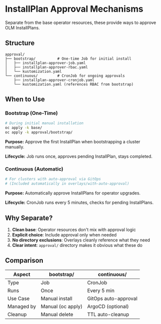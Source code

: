 # InstallPlan Approval Mechanisms

Separate from the base operator resources, these provide ways to approve OLM InstallPlans.

## Structure

```
approval/
├── bootstrap/          # One-time Job for initial install
│   ├── installplan-approver-job.yaml
│   ├── installplan-approver-rbac.yaml
│   └── kustomization.yaml
└── continuous/         # CronJob for ongoing approvals
    ├── installplan-approver-cronjob.yaml
    └── kustomization.yaml (references RBAC from bootstrap)
```

## When to Use

### Bootstrap (One-Time)

```bash
# During initial manual installation
oc apply -k base/
oc apply -k approval/bootstrap/
```

**Purpose:** Approve the first InstallPlan when bootstrapping a cluster manually.

**Lifecycle:** Job runs once, approves pending InstallPlan, stays completed.

### Continuous (Automatic)

```bash
# For clusters with auto-approval via GitOps
# (Included automatically in overlays/with-auto-approval)
```

**Purpose:** Automatically approve InstallPlans for operator upgrades.

**Lifecycle:** CronJob runs every 5 minutes, checks for pending InstallPlans.

## Why Separate?

1. **Clean base**: Operator resources don't mix with approval logic
2. **Explicit choice**: Include approval only when needed
3. **No directory exclusions**: Overlays cleanly reference what they need
4. **Clear intent**: `approval/` directory makes it obvious what these do

## Comparison

| Aspect | bootstrap/ | continuous/ |
|--------|-----------|-------------|
| Type | Job | CronJob |
| Runs | Once | Every 5 min |
| Use Case | Manual install | GitOps auto-approval |
| Managed by | Manual (oc apply) | ArgoCD (optional) |
| Cleanup | Manual delete | TTL auto-cleanup |

